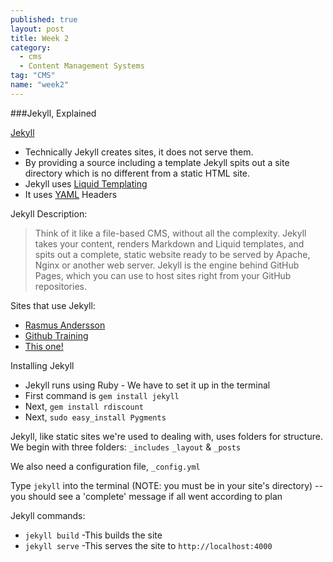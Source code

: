```yaml
---
published: true
layout: post
title: Week 2
category: 
  - cms
  - Content Management Systems
tag: "CMS"
name: "week2"
---
```


###Jekyll, Explained

[Jekyll](http://jekyllrb.com)

* Technically Jekyll creates sites, it does not serve them. 
* By providing a source including a template Jekyll spits out a site directory which is no different from a static HTML site. 
* Jekyll uses [Liquid Templating](https://github.com/Shopify/liquid/wiki/Liquid-for-Designers)
* It uses [YAML](http://yaml.org/spec/1.0/) Headers

Jekyll Description: 
> Think of it like a file-based CMS, without all the complexity. Jekyll takes your content, renders Markdown and Liquid templates, and spits out a complete, static website ready to be served by Apache, Nginx or another web server. Jekyll is the engine behind GitHub Pages, which you can use to host sites right from your GitHub repositories.

Sites that use Jekyll:

* [Rasmus Andersson](http://rsms.me/)
* [Github Training](http://training.github.com/)
* [This one!](http://notandrewkaye.github.io/Teaching)

Installing Jekyll

* Jekyll runs using Ruby - We have to set it up in the terminal
* First command is `gem install jekyll`
* Next, `gem install rdiscount`
* Next, `sudo easy_install Pygments`

Jekyll, like static sites we're used to dealing with, uses folders for structure. We begin with three folders: `_includes` `_layout` & `_posts`

We also need a configuration file, `_config.yml`

Type `jekyll` into the terminal (NOTE: you must be in your site's directory) -- you should see a 'complete' message if all went according to plan

Jekyll commands:

* `jekyll build` -This builds the site
* `jekyll serve` -This serves the site to `http://localhost:4000`


